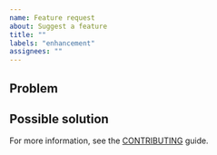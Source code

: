 ```yaml
---
name: Feature request
about: Suggest a feature
title: ""
labels: "enhancement"
assignees: ""
---
```


<!---
Your feature may already be reported!
Please search on the [issue tracker](https://github.com/andreoliwa/logseq-doctor/issues) before creating one.
If you found an issue, write a comment or upvote it with a thumbs-up 👍🏻.

-->

## Problem

<!--- What is the problem you're trying to solve? How has this issue affected you? What are you trying to accomplish? -->
<!--- Providing context helps to come up with a generic solution that is useful for you and others -->
<!--- You can write in the user story format: As a <role> I can <capability>, so that <receive benefit> -->

## Possible solution

<!--- How it should work? What's the expected behaviour? -->
<!--- If suggesting a change/improvement, explain the difference from current behaviour -->
<!--- Not obligatory, but suggest a possible solution and/or ideas on how to implement the addition or change -->

For more information, see the [CONTRIBUTING](https://github.com/andreoliwa/logseq-doctor/blob/master/CONTRIBUTING.rst) guide.

<!-- Thanks to https://github.com/stevemao/github-issue-templates/ for the original template -->
